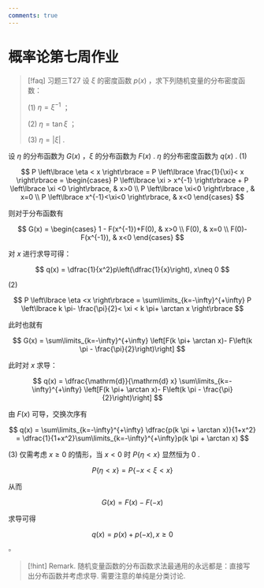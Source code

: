 ```yaml
---
comments: true
---
```

# 概率论第七周作业

>[!faq] 习题三T27
>设 $\xi$ 的密度函数 $p(x)$ ，求下列随机变量的分布密度函数：
>
>(1) $\eta = \xi^{-1}$ ；
>
>(2) $\eta =\tan \xi$ ；
>
>(3) $\eta = |\xi|$ .

设 $\eta$ 的分布函数为 $G(x)$ ，$\xi$ 的分布函数为 $F(x)$ . $\eta$ 的分布密度函数为 $q(x)$ .
(1) 

$$
P \left\lbrace \eta < x \right\rbrace = P \left\lbrace \frac{1}{\xi}< x \right\rbrace = 
\begin{cases}
P \left\lbrace \xi > x^{-1} \right\rbrace + P \left\lbrace \xi <0 \right\rbrace, & x>0  \\
P \left\lbrace \xi<0 \right\rbrace , & x=0 \\
P \left\lbrace x^{-1}<\xi<0 \right\rbrace, & x<0
\end{cases}
$$

则对于分布函数有

$$
G(x) = 
\begin{cases}
1 - F(x^{-1})+F(0), & x>0 \\
F(0), & x=0 \\
F(0)-F(x^{-1}), & x<0
\end{cases}
$$

对 $x$ 进行求导可得：

$$
q(x) = 
\dfrac{1}{x^2}p\left(\dfrac{1}{x}\right), x\neq 0 
$$

(2) 

$$
P \left\lbrace \eta <x \right\rbrace = \sum\limits_{k=-\infty}^{+\infty} P \left\lbrace k \pi- \frac{\pi}{2}< \xi < k \pi+ \arctan x \right\rbrace
$$

此时也就有

$$
G(x) = \sum\limits_{k=-\infty}^{+\infty} \left[F(k \pi+ \arctan x)- F\left(k \pi - \frac{\pi}{2}\right)\right]
$$

此时对 $x$ 求导：

$$
q(x) = \dfrac{\mathrm{d}}{\mathrm{d} x} \sum\limits_{k=-\infty}^{+\infty} \left[F(k \pi+ \arctan x)- F\left(k \pi - \frac{\pi}{2}\right)\right]
$$

由 $F(x)$ 可导，交换次序有

$$
q(x) = \sum\limits_{k=-\infty}^{+\infty}  \dfrac{p(k \pi + \arctan x)}{1+x^2} = \dfrac{1}{1+x^2}\sum\limits_{k=-\infty}^{+\infty}p(k \pi + \arctan x)
$$

(3) 仅需考虑 $x \geqslant 0$ 的情形，当 $x< 0$ 时 $P \left\lbrace \eta<x \right\rbrace$ 显然恒为 $0$ .

$$
P \left\lbrace \eta < x \right\rbrace = P \left\lbrace -x < \xi < x \right\rbrace
$$

从而

$$
G(x) = F(x)-F(-x)
$$

求导可得

$$
q(x) = p(x)+ p(-x), x \geqslant 0
$$

$\square$

>[!hint] Remark.
>随机变量函数的分布函数求法最通用的永远都是：直接写出分布函数并考虑求导. 需要注意的单纯是分类讨论.





